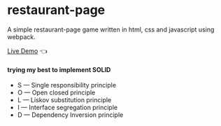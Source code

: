 # restaurant-page

A simple restaurant-page game written in html, css and javascript using webpack.

[Live Demo](https://chicco4.github.io/restaurant-page/) :point_left:

#### trying my best to implement SOLID

- S — Single responsibility principle
- O — Open closed principle
- L — Liskov substitution principle
- I — Interface segregation principle
- D — Dependency Inversion principle
